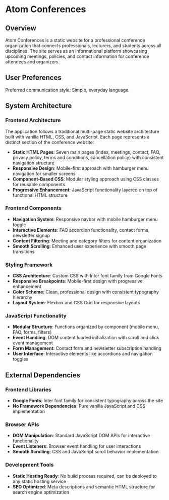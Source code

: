 # Atom Conferences

## Overview

Atom Conferences is a static website for a professional conference organization that connects professionals, lecturers, and students across all disciplines. The site serves as an informational platform showcasing upcoming meetings, policies, and contact information for conference attendees and organizers.

## User Preferences

Preferred communication style: Simple, everyday language.

## System Architecture

### Frontend Architecture
The application follows a traditional multi-page static website architecture built with vanilla HTML, CSS, and JavaScript. Each page represents a distinct section of the conference website:

- **Static HTML Pages**: Seven main pages (index, meetings, contact, FAQ, privacy policy, terms and conditions, cancellation policy) with consistent navigation structure
- **Responsive Design**: Mobile-first approach with hamburger menu navigation for smaller screens
- **Component-Based CSS**: Modular styling approach using CSS classes for reusable components
- **Progressive Enhancement**: JavaScript functionality layered on top of functional HTML structure

### Frontend Components
- **Navigation System**: Responsive navbar with mobile hamburger menu toggle
- **Interactive Elements**: FAQ accordion functionality, contact forms, newsletter signup
- **Content Filtering**: Meeting and category filters for content organization
- **Smooth Scrolling**: Enhanced user experience with smooth page transitions

### Styling Framework
- **CSS Architecture**: Custom CSS with Inter font family from Google Fonts
- **Responsive Breakpoints**: Mobile-first design with progressive enhancement
- **Color Scheme**: Clean, professional design with consistent typography hierarchy
- **Layout System**: Flexbox and CSS Grid for responsive layouts

### JavaScript Functionality
- **Modular Structure**: Functions organized by component (mobile menu, FAQ, forms, filters)
- **Event Handling**: DOM content loaded initialization with scroll and click event management
- **Form Management**: Contact form and newsletter subscription handling
- **User Interface**: Interactive elements like accordions and navigation toggles

## External Dependencies

### Frontend Libraries
- **Google Fonts**: Inter font family for consistent typography across the site
- **No Framework Dependencies**: Pure vanilla JavaScript and CSS implementation

### Browser APIs
- **DOM Manipulation**: Standard JavaScript DOM APIs for interactive functionality
- **Event Listeners**: Browser event handling for user interactions
- **Smooth Scrolling**: CSS and JavaScript scroll behavior implementation

### Development Tools
- **Static Hosting Ready**: No build process required, can be deployed to any static hosting service
- **SEO Optimized**: Meta descriptions and semantic HTML structure for search engine optimization